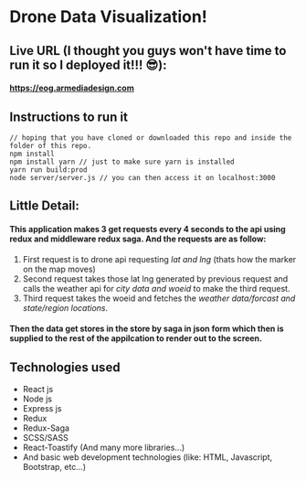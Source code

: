 # Drone Data Visualization!

## Live URL (I thought you guys won't have time to run it so I deployed it!!! :sunglasses:):
#### https://eog.armediadesign.com

## Instructions to run it
```
// hoping that you have cloned or downloaded this repo and inside the folder of this repo.
npm install
npm install yarn // just to make sure yarn is installed
yarn run build:prod
node server/server.js // you can then access it on localhost:3000
```

## Little Detail:
#### This application makes 3 get requests every 4 seconds to the api using redux and middleware redux saga. And the requests are as follow:
1. First request is to drone api requesting *lat and lng* (thats how the marker on the map moves)
2. Second request takes those lat lng generated by previous request and calls the weather api for *city data and woeid* to make the third request.
3. Third request takes the woeid and fetches the *weather data/forcast and state/region locations*.
#### Then the data get stores in the store by saga in json form which then is supplied to the rest of the appilcation to render out to the screen.

## Technologies used
* React js
* Node js
* Express js
* Redux
* Redux-Saga
* SCSS/SASS
* React-Toastify (And many more libraries...)
* And basic web development technologies (like: HTML, Javascript, Bootstrap, etc...)

